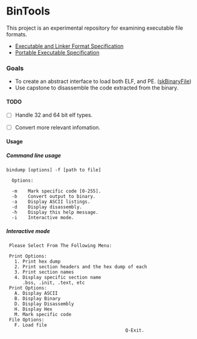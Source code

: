 # BinTools
This project is an experimental repository for examining executable file formats. 

- [Executable and Linker Format Specification](http://man7.org/linux/man-pages/man5/elf.5.html)
- [Portable Executable Specification](https://docs.microsoft.com/en-us/windows/desktop/Debug/pe-format)


### Goals
- To create an abstract interface to load both ELF, and PE. ([skBinaryFile](https://github.com/CharlesCarley/BinTools/blob/master/Source/skBinaryFile.h))
- Use capstone to disassemble the code extracted from the binary.



#### TODO
- [ ] Handle 32 and 64 bit elf types.
- [ ] Convert more relevant infomation.


#### Usage


##### Command line usage
```
bindump [options] -f [path to file]
  
  Options:

  -m    Mark specific code [0-255].
  -b    Convert output to binary.
  -a    Display ASCII listings.
  -d    Display disassembly.
  -h    Display this help message.
  -i    Interactive mode.
```



##### Interactive mode
```
 Please Select From The Following Menu:

 Print Options:
   1. Print hex dump
   2. Print section headers and the hex dump of each
   3. Print section names
   4. Display specific section name
      .bss, .init, .text, etc
 Print Options:
   A. Display ASCII
   B. Display Binary
   D. Display Disassembly
   H. Display Hex
   M. Mark specific code
 File Options:
   F. Load file
                                            Q-Exit.
```
